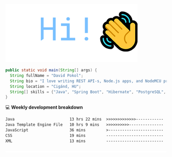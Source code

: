 ![Hi!](assets/images/hi.png)

```java
public static void main(String[] args) {
  String fullName = "David Pokol";
  String bio = "I love writing REST API-s, Node.js apps, and NodeMCU programs";
  String location = "Cigánd, HU";
  String[] skills = {"Java", "Spring Boot", "Hibernate", "PostgreSQL", "Git"};
}
```

💻 **Weekly development breakdown**
<!--START_SECTION:waka-->

```txt
Java                        13 hrs 22 mins  >>>>>>>>>>>>>------------   53.74 %
Java Template Engine File   10 hrs 9 mins   >>>>>>>>>>---------------   40.79 %
JavaScript                  36 mins         >------------------------   02.43 %
CSS                         19 mins         -------------------------   01.31 %
XML                         13 mins         -------------------------   00.87 %
```

<!--END_SECTION:waka-->

![footer](assets/images/footer.png)
